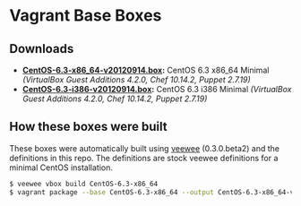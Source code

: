 # Vagrant Base Boxes

## Downloads

* **[CentOS-6.3-x86_64-v20120914.box](https://github.com/downloads/NREL/vagrant-boxes/CentOS-6.3-x86_64-v20120914.box):** CentOS 6.3 x86\_64 Minimal *(VirtualBox Guest Additions 4.2.0, Chef 10.14.2, Puppet 2.7.19)*
* **[CentOS-6.3-i386-v20120914.box](https://github.com/downloads/NREL/vagrant-boxes/CentOS-6.3-i386-v20120914.box):** CentOS 6.3 i386 Minimal *(VirtualBox Guest Additions 4.2.0, Chef 10.14.2, Puppet 2.7.19)*

## How these boxes were built

These boxes were automatically built using [veewee](https://github.com/jedi4ever/veewee) (0.3.0.beta2) and the definitions in this repo. The definitions are stock veewee definitions for a minimal CentOS installation.

```sh
$ veewee vbox build CentOS-6.3-x86_64
$ vagrant package --base CentOS-6.3-x86_64 --output CentOS-6.3-x86_64-v20120914.box
```
